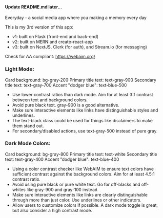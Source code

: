 #### Update README.md later...

Everyday - a social media app where you making a memory every day

This is my 3rd version of this app:

- v1: built on Flask (front-end and back-end)
- v2: built on MERN and create-react-app
- v3: built on NextJS, Clerk (for auth), and Stream.io (for messaging)

Check for AA compliant: https://webaim.org/

### Light Mode:

Card background: bg-gray-200
Primary title text: text-gray-900
Secondary title text: text-gray-700
Accent "dodger blue": text-blue-500

- Use lower contrast ratios than dark mode. Aim for at least 3:1 contrast between text and background colors.
- Avoid pure black text. gray-900 is a good alternative.
- Make sure interactive elements like links have distinguishable styles and underlines.
- The text-black class could be used for things like disclaimers to make them stand out.
- For secondary/disabled actions, use text-gray-500 instead of pure gray.

### Dark Mode Colors:

Card background: bg-gray-800
Primary title text: text-white
Secondary title text: text-gray-400
Accent "dodger blue": text-blue-400

- Using a color contrast checker like WebAIM to ensure text colors have sufficient contrast against the background colors. Aim for at least 4.5:1 contrast ratio.
- Avoid using pure black or pure white text. Go for off-blacks and off-whites like gray-900 and gray-100 instead.
- Make sure interactive elements like links are clearly distinguishable through more than just color. Use underlines or other indicators.
- Allow users to customize colors if possible. A dark mode toggle is great, but also consider a high contrast mode.
